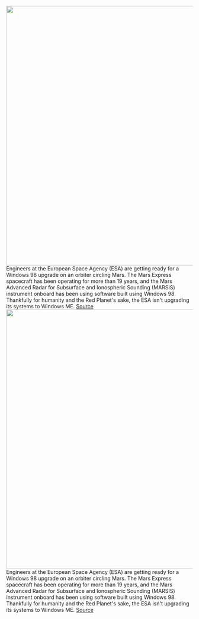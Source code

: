 <img src='https://cdn.vox-cdn.com/thumbor/iYSDC7kADXYiNso_k_jTjQ12CXI=/0x0:1920x1280/1200x800/filters:focal(807x487:1113x793)/cdn.vox-cdn.com/uploads/chorus_image/image/71013077/Mars_Express_pillars.0.jpg' width='700px' /><br/>
Engineers at the European Space Agency (ESA) are getting ready for a Windows 98 upgrade on an orbiter circling Mars. The Mars Express spacecraft has been operating for more than 19 years, and the Mars Advanced Radar for Subsurface and Ionospheric Sounding (MARSIS) instrument onboard has been using software built using Windows 98. Thankfully for humanity and the Red Planet's sake, the ESA isn't upgrading its systems to Windows ME.
<a href='https://www.theverge.com/2022/6/24/23181715/mars-express-marsis-windows-98-upgrade-esa'> Source <a/><img src='https://cdn.vox-cdn.com/thumbor/iYSDC7kADXYiNso_k_jTjQ12CXI=/0x0:1920x1280/1200x800/filters:focal(807x487:1113x793)/cdn.vox-cdn.com/uploads/chorus_image/image/71013077/Mars_Express_pillars.0.jpg' width='700px' /><br/>
Engineers at the European Space Agency (ESA) are getting ready for a Windows 98 upgrade on an orbiter circling Mars. The Mars Express spacecraft has been operating for more than 19 years, and the Mars Advanced Radar for Subsurface and Ionospheric Sounding (MARSIS) instrument onboard has been using software built using Windows 98. Thankfully for humanity and the Red Planet's sake, the ESA isn't upgrading its systems to Windows ME.
<a href='https://www.theverge.com/2022/6/24/23181715/mars-express-marsis-windows-98-upgrade-esa'> Source <a/>